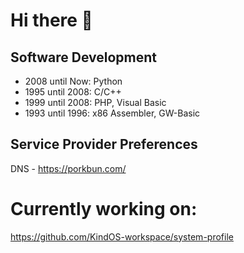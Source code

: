 # Hi there 👋

## Software Development
- 2008 until Now: Python
- 1995 until 2008: C/C++
- 1999 until 2008: PHP, Visual Basic
- 1993 until 1996: x86 Assembler, GW-Basic
 
## Service Provider Preferences
DNS - https://porkbun.com/

# Currently working on:
https://github.com/KindOS-workspace/system-profile
